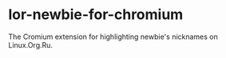 # lor-newbie-for-chromium
The Cromium extension for highlighting newbie's nicknames on Linux.Org.Ru.
